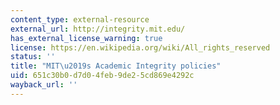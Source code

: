 ```yaml
---
content_type: external-resource
external_url: http://integrity.mit.edu/
has_external_license_warning: true
license: https://en.wikipedia.org/wiki/All_rights_reserved
status: ''
title: "MIT\u2019s Academic Integrity policies"
uid: 651c30b0-d7d0-4feb-9de2-5cd869e4292c
wayback_url: ''
---
```

